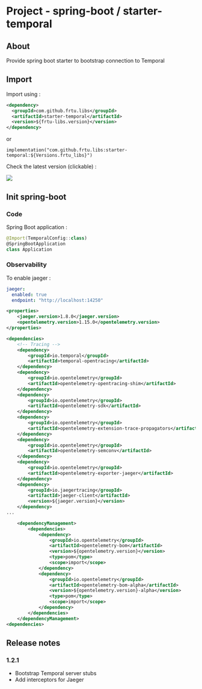 # Project - spring-boot / starter-temporal

## About

Provide spring boot starter to bootstrap connection to Temporal 

## Import

Import using :

```XML
<dependency>
  <groupId>com.github.frtu.libs</groupId>
  <artifactId>starter-temporal</artifactId>
  <version>${frtu-libs.version}</version>
</dependency>
```

or

```
implementation("com.github.frtu.libs:starter-temporal:${Versions.frtu_libs}")
```

Check the latest version (clickable) :

[<img src="https://img.shields.io/maven-central/v/com.github.frtu.libs/starter-temporal.svg?label=latest%20release%20:%20starter-temporal"/>](https://search.maven.org/#search%7Cga%7C1%7Ca%3A%22starter-temporal%22+g%3A%22com.github.frtu.libs%22)

## Init spring-boot

### Code

Spring Boot application :

```kotlin
@Import(TemporalConfig::class)
@SpringBootApplication
class Application
```

### Observability

To enable jaeger :

```yaml
jaeger:
  enabled: true
  endpoint: "http://localhost:14250"
```

```xml
<properties>
    <jaeger.version>1.8.0</jaeger.version>
    <opentelemetry.version>1.15.0</opentelemetry.version>
</properties>

<dependencies>
    <!-- Tracing -->
    <dependency>
        <groupId>io.temporal</groupId>
        <artifactId>temporal-opentracing</artifactId>
    </dependency>
    <dependency>
        <groupId>io.opentelemetry</groupId>
        <artifactId>opentelemetry-opentracing-shim</artifactId>
    </dependency>
    <dependency>
        <groupId>io.opentelemetry</groupId>
        <artifactId>opentelemetry-sdk</artifactId>
    </dependency>
    <dependency>
        <groupId>io.opentelemetry</groupId>
        <artifactId>opentelemetry-extension-trace-propagators</artifactId>
    </dependency>
    <dependency>
        <groupId>io.opentelemetry</groupId>
        <artifactId>opentelemetry-semconv</artifactId>
    </dependency>
    <dependency>
        <groupId>io.opentelemetry</groupId>
        <artifactId>opentelemetry-exporter-jaeger</artifactId>
    </dependency>
    <dependency>
        <groupId>io.jaegertracing</groupId>
        <artifactId>jaeger-client</artifactId>
        <version>${jaeger.version}</version>
    </dependency>
...

    <dependencyManagement>
        <dependencies>
            <dependency>
                <groupId>io.opentelemetry</groupId>
                <artifactId>opentelemetry-bom</artifactId>
                <version>${opentelemetry.version}</version>
                <type>pom</type>
                <scope>import</scope>
            </dependency>
            <dependency>
                <groupId>io.opentelemetry</groupId>
                <artifactId>opentelemetry-bom-alpha</artifactId>
                <version>${opentelemetry.version}-alpha</version>
                <type>pom</type>
                <scope>import</scope>
            </dependency>
        </dependencies>
    </dependencyManagement>            
<dependencies>
```

## Release notes

### 1.2.1

* Bootstrap Temporal server stubs
* Add interceptors for Jaeger
